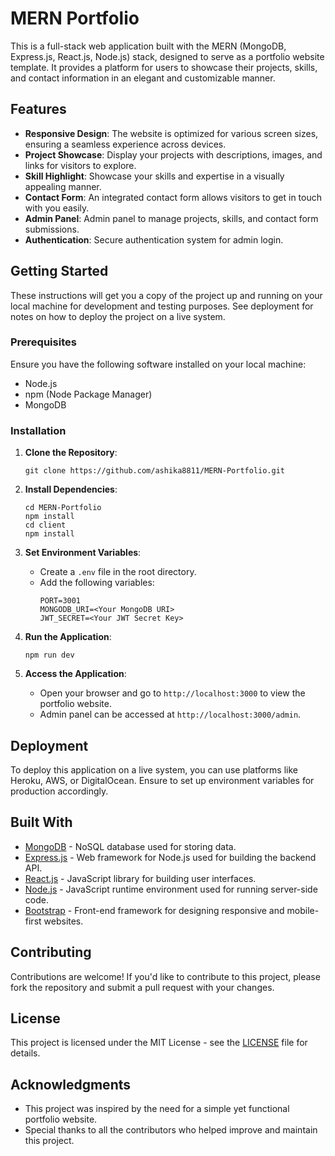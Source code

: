 # MERN Portfolio

This is a full-stack web application built with the MERN (MongoDB, Express.js, React.js, Node.js) stack, designed to serve as a portfolio website template. It provides a platform for users to showcase their projects, skills, and contact information in an elegant and customizable manner.

## Features

- **Responsive Design**: The website is optimized for various screen sizes, ensuring a seamless experience across devices.
- **Project Showcase**: Display your projects with descriptions, images, and links for visitors to explore.
- **Skill Highlight**: Showcase your skills and expertise in a visually appealing manner.
- **Contact Form**: An integrated contact form allows visitors to get in touch with you easily.
- **Admin Panel**: Admin panel to manage projects, skills, and contact form submissions.
- **Authentication**: Secure authentication system for admin login.

## Getting Started

These instructions will get you a copy of the project up and running on your local machine for development and testing purposes. See deployment for notes on how to deploy the project on a live system.

### Prerequisites

Ensure you have the following software installed on your local machine:

- Node.js
- npm (Node Package Manager)
- MongoDB

### Installation

1. **Clone the Repository**: 
   ```
   git clone https://github.com/ashika8811/MERN-Portfolio.git
   ```

2. **Install Dependencies**: 
   ```
   cd MERN-Portfolio
   npm install
   cd client
   npm install
   ```

3. **Set Environment Variables**: 
   - Create a `.env` file in the root directory.
   - Add the following variables:
     ```
     PORT=3001
     MONGODB_URI=<Your MongoDB URI>
     JWT_SECRET=<Your JWT Secret Key>
     ```

4. **Run the Application**:
   ```
   npm run dev
   ```

5. **Access the Application**:
   - Open your browser and go to `http://localhost:3000` to view the portfolio website.
   - Admin panel can be accessed at `http://localhost:3000/admin`.

## Deployment

To deploy this application on a live system, you can use platforms like Heroku, AWS, or DigitalOcean. Ensure to set up environment variables for production accordingly.

## Built With

- [MongoDB](https://www.mongodb.com/) - NoSQL database used for storing data.
- [Express.js](https://expressjs.com/) - Web framework for Node.js used for building the backend API.
- [React.js](https://reactjs.org/) - JavaScript library for building user interfaces.
- [Node.js](https://nodejs.org/) - JavaScript runtime environment used for running server-side code.
- [Bootstrap](https://getbootstrap.com/) - Front-end framework for designing responsive and mobile-first websites.

## Contributing

Contributions are welcome! If you'd like to contribute to this project, please fork the repository and submit a pull request with your changes.

## License

This project is licensed under the MIT License - see the [LICENSE](LICENSE) file for details.

## Acknowledgments

- This project was inspired by the need for a simple yet functional portfolio website.
- Special thanks to all the contributors who helped improve and maintain this project.

